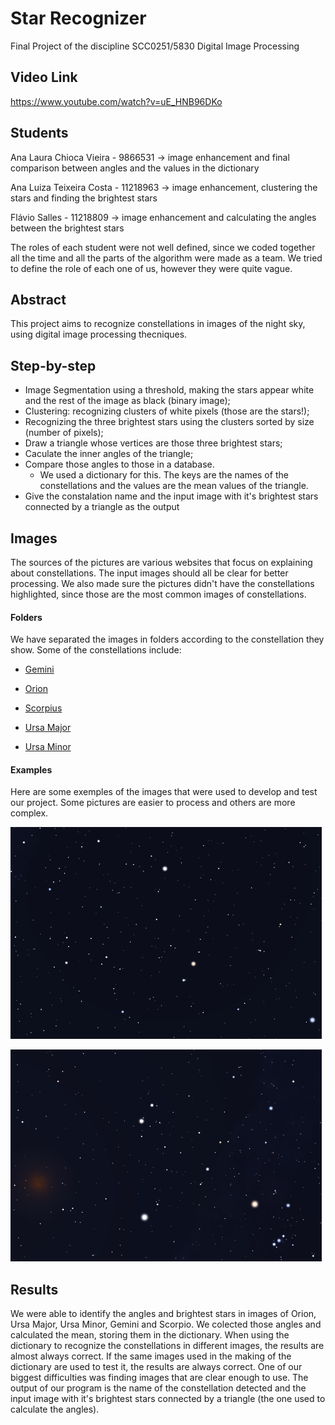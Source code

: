 # Star Recognizer
Final Project of the discipline SCC0251/5830 Digital Image Processing

## Video Link
https://www.youtube.com/watch?v=uE_HNB96DKo

## Students
Ana Laura Chioca Vieira - 9866531 -> image enhancement and final comparison between angles and the values in the dictionary

Ana Luiza Teixeira Costa - 11218963 -> image enhancement, clustering the stars and finding the brightest stars

Flávio Salles - 11218809 -> image enhancement and calculating the angles between the brightest stars

The roles of each student were not well defined, since we coded together all the time and all the parts of the algorithm were made as a team. We tried to define the role of each one of us, however they were quite vague.

## Abstract
This project aims to recognize constellations in images of the night sky, using digital image processing thecniques.

## Step-by-step

 - Image Segmentation using a threshold, making the stars appear white and the rest of the image as black (binary image);
 - Clustering: recognizing clusters of white pixels (those are the stars!);
 - Recognizing the three brightest stars using the clusters sorted by size (number of pixels);
 - Draw a triangle whose vertices are those three brightest stars;
 - Caculate the inner angles of the triangle;
 - Compare those angles to those in a database. 
    - We used a dictionary for this. The keys are the names of the constellations and the values are the mean values of the triangle.
 - Give the constalation name and the input image with it's brightest stars connected by a triangle as the output


## Images
The sources of the pictures are various websites that focus on explaining about constellations. The input images should all be clear for better processing. We also made sure the pictures didn't have the constellations highlighted, since those are the most common images of constellations. 

#### Folders
We have separated the images in folders according to the constellation they show. Some of the constellations include:


- [Gemini](Images/Gemini) 

- [Orion](Images/Orion)

- [Scorpius](Images/Scorpius) 

- [Ursa Major](Images/UrsaMajor)

- [Ursa Minor](Images/UrsaMinor)


#### Examples
Here are some exemples of the images that were used to develop and test our project. Some pictures are easier to process and others are more complex.


![Ursa Minor](Images/UrsaMinor/con_UMI_001.png)



![Gemini](Images/Gemini/con_GEM_001.png)



## Results
We were able to identify the angles and brightest stars in images of Orion, Ursa Major, Ursa Minor, Gemini and Scorpio. We colected those angles and calculated the mean, storing them in the dictionary. When using the dictionary to recognize the constellations in different images, the results are almost always correct. If the same images used in the making of the dictionary are used to test it, the results are always correct. One of our biggest difficulties was finding images that are clear enough to use. The output of our program is the name of the constellation detected and the input image with it's brightest stars connected by a triangle (the one used to calculate the angles).




